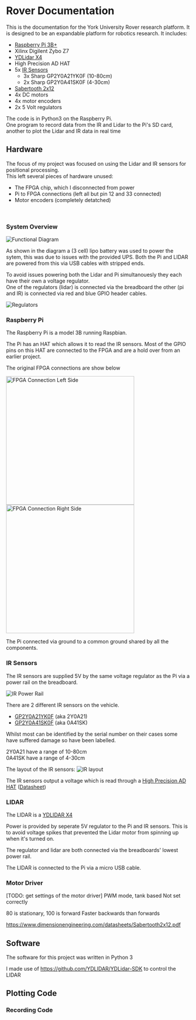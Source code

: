 # Rover Documentation

This is the documentation for the York University Rover research platform. It is designed to be an expandable platform for robotics research.
It includes:

- [Raspberry Pi 3B+](#raspberry-pi)
- Xilinx Digilent Zybo Z7
- [YDLidar X4](#lidar)
- High Precision AD HAT
- 5x [IR Sensors](#ir-sensors)
  - 3x Sharp GP2Y0A21YK0F (10-80cm)
  - 2x Sharp GP2Y0A41SK0F (4-30cm)
- [Sabertooth 2x12](#motor-driver)
- 4x DC motors
- 4x motor encoders
- 2x 5 Volt regulators

The code is in Python3 on the Raspberry Pi. <br>
One program to record data from the IR and Lidar to the Pi's SD card, another to plot the Lidar and IR data in real time

## Hardware

The focus of my project was focused on using the Lidar and IR sensors for positional processing. <br>
This left several pieces of hardware unused:
- The FPGA chip, which I disconnected from power
- Pi to FPGA connections (left all but pin 12 and 33 connected)
- Motor encoders (completely detatched)

<br>

### System Overview

![Functional Diagram](./Function%20Diagram.png)

As shown in the diagram a (3 cell) lipo battery was used to power the sytem, this was due to issues with the provided UPS. Both the Pi and LIDAR are powered from this via USB cables with stripped ends.

To avoid issues powering both the Lidar and Pi simultanouesly they each have their own a voltage regulator. <br>
One of the regulators (lidar) is connected via the breadboard the other (pi and IR) is connected via red and blue GPIO header cables.

<img alt="Regulators" src="./Regulator.jpg"/>


### Raspberry Pi

The Raspberry Pi is a model 3B running Raspbian.

The Pi has an HAT which allows it to read the IR sensors.
Most of the GPIO pins on this HAT are connected to the FPGA and are a hold over from an earlier project.

The original FPGA connections are show below

<img alt="FPGA Connection Left Side" src="./FPGA%20Connections%20Left.jpg" width="350"/>
<img alt="FPGA Connection Right Side" src="./FPGA%20Connections%20Right.jpg" width="350"/>

The Pi connected via ground to a common ground shared by all the components.

### IR Sensors

The IR sensors are supplied 5V by the same voltage regulator as the Pi via a power rail on the breadboard.

<img alt="IR Power Rail" src="./Power%20Bus.jpg">

There are 2 different IR sensors on the vehicle. 
- [GP2Y0A21YK0F](https://global.sharp/products/device/lineup/data/pdf/datasheet/gp2y0a21yk_e.pdf) (aka 2Y0A21)
- [GP2Y0A41SK0F](https://global.sharp/products/device/lineup/data/pdf/datasheet/gp2y0a41sk_e.pdf) (aka 0A41SK) 

Whilst most can be identified by the serial number on their cases some have suffered damage so have been labelled.  

2Y0A21 have a range of 10-80cm <br>
0A41SK have a range of  4-30cm

The layout of the IR sensors:
<img alt="IR layout" src="./Rover.png">

The IR sensors output a voltage which is read through a [High Precision AD HAT](https://www.waveshare.com/wiki/High-Precision_AD_HAT) ([Datasheet](https://www.waveshare.com/w/upload/2/2a/Ads1262.pdf))

### LIDAR

The LIDAR is a [YDLIDAR X4](https://www.ydlidar.com/Public/upload/files/2021-08-20/YDLIDAR%20X4%20Data%20sheet%20V2.0.pdf)

Power is provided by seperate 5V regulator to the Pi and IR sensors. This is to avoid voltage spikes that prevented the Lidar motor from spinning up when it's turned on.

The regulator and lidar are both connected via the breadboards' lowest power rail. 

The LIDAR is connected to the Pi via a micro USB cable. 


### Motor Driver

[TODO: get settings of the motor driver]
PWM mode, tank based
Not set correctly

80 is stationary, 100 is forward
Faster backwards than forwards

<https://www.dimensionengineering.com/datasheets/Sabertooth2x12.pdf>

## Software

The software for this project was written in Python 3

I made use of <https://github.com/YDLIDAR/YDLidar-SDK> to control the LIDAR

## Plotting Code

### Recording Code
